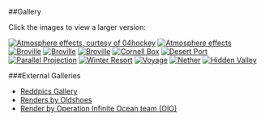 ##Gallery

Click the images to view a larger version:

[![Atmosphere effects, curtesy of 04hockey](gallery/04hockey_thumb.jpg)](gallery/04hockey.png)
[![Atmosphere effects](gallery/Sunbeam_thumb.jpg)](gallery/Sunbeam.png)
[![Broville](gallery/BrovilleDay_thumb.jpg)](gallery/BrovilleDay.png)
[![Broville](gallery/BrovilleNight_thumb.jpg)](gallery/BrovilleNight.png)
[![Broville](gallery/BrovilleFar_thumb.jpg)](gallery/BrovilleFar.png)
[![Cornell Box](gallery/Cornell_thumb.jpg)](gallery/Cornell.jpg)
[![Desert Port](gallery/DesertPort_thumb.jpg)](gallery/DesertPort.jpg)
[![Parallel Projection](gallery/ParallelProjection_thumb.jpg)](gallery/ParallelProjection.png)
[![Winter Resort](gallery/WinterResort_thumb.jpg)](gallery/WinterResort.jpg)
[![Voyage](gallery/Voyage_thumb.jpg)](gallery/Voyage.jpg)
[![Nether](gallery/Nether_thumb.jpg)](gallery/Nether.jpg)
[![Hidden Valley](gallery/HiddenValley_thumb.jpg)](gallery/HiddenValley.jpg)

###External Galleries

* [Reddpics Gallery][0]
* [Renders by Oldshoes][1]
* [Render by Operation Infinite Ocean team (OIO)][2]


[0]:http://reddpics.com/r/chunky
[1]:http://oldshoes.tumblr.com/tagged/llbit
[2]:http://www.minecraftforum.net/topic/1301576-operationinfinite-ocean-%E3%80%90news-previews%E3%80%91/

